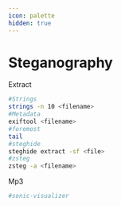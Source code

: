 ```yaml
---
icon: palette
hidden: true
---
```


# Steganography

Extract

```bash
#Strings
strings -n 10 <filename>
#Metadata
exiftool <filename>
#foremost
tail
#steghide
steghide extract -sf <file>
#zsteg
zsteg -a <filename>
```

Mp3

```bash
#sonic-visualizer
```
